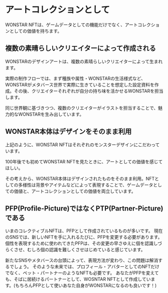 # アートコレクションとして

WONSTAR NFTは、ゲームデータとしての機能だけでなく、アートコレクションとしての価値を持ちます。

## 複数の素晴らしいクリエイターによって作成される

WONSTARのデザインアートは、複数の素晴らしいクリエイターによって生まれます。

実際の制作フローでは、まず種族や属性・WONSTARの生活様式など、WONSTARがメタバース世界で実際に生きていることを想定した設定資料を作成。その後、クリエイターそれぞれが自分の持ち味を活かせるWONSTARを担当します。

同じ世界観に基づきつつ、複数のクリエイターがイラストを担当することで、魅力的なWONSTARを生み出しています。

## WONSTAR本体はデザインをそのまま利用

上記のように、WONSTAR NFTはそれぞれのモンスターデザインにこだわっています。

100年後でも初めてWONSTAR NFTを見たときに、アートとしての価値を感じてほしい。

その考えから、WONSTAR本体はデザインされたものをそのまま利用。NFTとしての多様性は背景やアイテムなどによって表現することで、ゲームデータとしての価値と、アートコレクションとしての価値を両立しています。

## PFP(Profile-Picture)ではなくPTP(Partner-Picture)である

いまのコレクティブルNFTは、PFPとして作成されているものが多いです。
現在のSNSでは、新しいNFTを手に入れるたびに、PFPを変更する必要があります。
個性を表現するために使われてきたPFPは、その変更の早さゆえに個を認識しづらくさせ、むしろ個の認識を難しくさせはじめていると感じています。

新たなSNSやメタバースの台頭によって、表現方法が変わり、この問題は解消するでしょう。
そのような未来では、プロフィール・アバターとしてのNFTだけでなく、ペット・パートナーのようなNFTも必要です。
あなたがPFPを変えても、そばに居続けるパートナーとして、WOSNTAR NFTとして作成しています。(もちろんPFPとして使いあなた自身がWONSTARになるのも良いです！)
